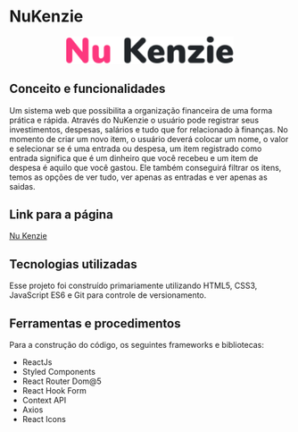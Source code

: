 # NuKenzie

<div align="center" ><img width="300" src="./src/assets/logo-2.svg" /></div>

## Conceito e funcionalidades

<p>Um sistema web que possibilita a organização financeira de uma forma prática e rápida. Através do NuKenzie o usuário pode registrar seus investimentos, despesas, salários e tudo que for relacionado à finanças. No momento de criar um novo item, o usuário deverá colocar um nome, o valor e selecionar se é uma entrada ou despesa, um item registrado como entrada significa que é um dinheiro que você recebeu e um item de despesa é aquilo que você gastou. Ele também conseguirá filtrar os itens, temos as opções de ver tudo, ver apenas as entradas e ver apenas as saidas.
</p>

<h2>Link para a página</h2>
<a href="https://nu-kenzie-ivory.vercel.app/">Nu Kenzie</a>

## Tecnologias utilizadas

<p>Esse projeto foi construído primariamente utilizando HTML5, CSS3, JavaScript ES6 e Git para controle de versionamento.</p>
  
## Ferramentas e procedimentos

  <p>Para a construção do código, os seguintes frameworks e bibliotecas:</p>
  <ul>
    <li>ReactJs</li>
    <li>Styled Components</li>
    <li>React Router Dom@5</li>
    <li>React Hook Form</li>
    <li>Context API</li>
    <li>Axios</li>
    <li>React Icons</li>
  </ul>
